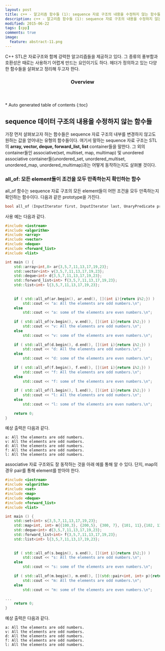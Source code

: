 ```yaml
---
layout: post
title: c++ - 알고리즘 함수들 (1): sequence 자료 구조의 내용을 수정하지 않는 함수들 
description: c++ - 알고리즘 함수들 (1): sequence 자료 구조의 내용을 수정하지 않는 함수들 
modified: 2015-06-22
tags: [cpp]
comments: true
image:
  feature: abstract-11.png
---
```

C++ STL은 자료구조와 함께 강력한 알고리즘들을 제공하고 있다. 그 종류의 풍부함과 호환성은 때로는 사용하기 어렵게 만드는 요인이기도 하다. **<algorithm>** 헤더가 정의하고 있는 다양한 함수들을 살펴보고 정리해 두고자 한다.  


<section id="table-of-contents" class="toc">
  <header>
    <h3>Overview</h3>
  </header>
<div id="drawer" markdown="1">
*  Auto generated table of contents
{:toc}
</div>
</section><!-- /#table-of-contents -->

## sequence 데이터 구조의 내용을 수정하지 않는 함수들

가장 먼저 살펴보고자 하는 함수들은 sequence 자료 구조의 내부를 변경하지 않고도 원하는 값을 얻어내는 유형의 함수들이다. 여기서 말하는 sequence 자료 구조는 STL의 **array, vector, deque, forward_list, list** container들을 말한다. 그 외의 container들인  associative(set, multiset, map, multimap) 및 unordered associative container들(unordered_set, unordered_multiset, unordered_map, unordered_multimap)과는 어떻게 동작하는지도 살펴볼 것이다.

### all_of: 모든 element들이 조건을 모두 만족하는지 확인하는 함수

all_of 함수는 sequence 자료 구조의 모든 element들이 어떤 조건을 모두 만족하는지 확인하는 함수이다. 다음과 같은 prototype을 가진다. 

```cpp
bool all_of (InputIterator first, InputIterator last, UnaryPredicate pred);
```

사용 예는 다음과 같다. 

```cpp
#include <iostream>
#include <algorithm>
#include <array>
#include <vector>
#include <deque>
#include <forward_list>
#include <list>

int main () {
    std::array<int,8> ar{3,5,7,11,13,17,19,23};
    std::vector<int> v{3,5,7,11,13,17,19,23};
    std::deque<int> d{3,5,7,11,13,17,19,23};
    std::forward_list<int> f{3,5,7,11,13,17,19,23};
    std::list<int> l{3,5,7,11,13,17,19,23};
    
    
    if ( std::all_of(ar.begin(), ar.end(), [](int i){return i%2;}) )
        std::cout << "a: All the elements are odd numbers.\n";
    else
        std::cout << "a: some of the elements are even numbers.\n";
    
    if ( std::all_of(v.begin(), v.end(), [](int i){return i%2;}) )
        std::cout << "v: All the elements are odd numbers.\n";
    else
        std::cout << "v: some of the elements are even numbers.\n";
    
    if ( std::all_of(d.begin(), d.end(), [](int i){return i%2;}) )
        std::cout << "d: All the elements are odd numbers.\n";
    else
        std::cout << "d: some of the elements are even numbers.\n";
    
    if ( std::all_of(f.begin(), f.end(), [](int i){return i%2;}) )
        std::cout << "f: All the elements are odd numbers.\n";
    else
        std::cout << "f: some of the elements are even numbers.\n";
    
    if ( std::all_of(l.begin(), l.end(), [](int i){return i%2;}) )
        std::cout << "l: All the elements are odd numbers.\n";
    else
        std::cout << "l: some of the elements are even numbers.\n";
    
    return 0;
}
```

예상 출력은 다음과 같다. 

```
a: All the elements are odd numbers.
v: All the elements are odd numbers.
d: All the elements are odd numbers.
f: All the elements are odd numbers.
l: All the elements are odd numbers.
```

associative 자료 구조와도 잘 동작하는 것을 아래 예를 통해 알 수 있다. 단지, map의 경우 pair를 통해 element를 받아야 한다. 

```cpp
#include <iostream>
#include <algorithm>
#include <set>
#include <map>
#include <deque>
#include <forward_list>
#include <list>

int main () {
    std::set<int> s{3,5,7,11,13,17,19,23};
    std::map<int, int> m{{100,3}, {200,5}, {300, 7}, {101, 11},{102, 13}};
    std::deque<int> d{3,5,7,11,13,17,19,23};
    std::forward_list<int> f{3,5,7,11,13,17,19,23};
    std::list<int> l{3,5,7,11,13,17,19,23};
    
    
    if ( std::all_of(s.begin(), s.end(), [](int i){return i%2;}) )
        std::cout << "s: All the elements are odd numbers.\n";
    else
        std::cout << "s: some of the elements are even numbers.\n";
    
    if ( std::all_of(m.begin(), m.end(), [](std::pair<int, int> p){return p.second%2;}) )
        std::cout << "m: All the elements are odd numbers.\n";
    else
        std::cout << "m: some of the elements are even numbers.\n";
    
...
    return 0;
}
```

예상 출력은 다음과 같다. 

```
a: All the elements are odd numbers.
v: All the elements are odd numbers.
d: All the elements are odd numbers.
f: All the elements are odd numbers.
l: All the elements are odd numbers.
```




